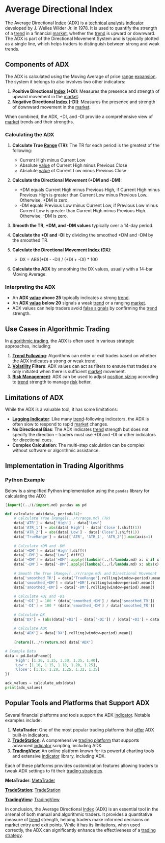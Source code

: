 # Average Directional Index

The Average Directional [Index](../i/index.md) (ADX) is a [technical analysis](../t/technical_analysis.md) [indicator](../i/indicator.md) developed by J. Welles Wilder Jr. in 1978. It is used to quantify the strength of a [trend](../t/trend.md) in a financial [market](../m/market.md), whether the [trend](../t/trend.md) is upward or downward. The ADX is part of the Directional Movement System and is typically plotted as a single line, which helps traders to distinguish between strong and weak trends.

## Components of ADX

The ADX is calculated using the Moving Average of price [range](../r/range.md) [expansion](../e/expansion.md). The system it belongs to also involves two other indicators:

1. **Positive Directional [Index](../i/index.md) (+DI)**: Measures the presence and strength of upward movement in the [market](../m/market.md).
2. **Negative Directional [Index](../i/index.md) (-DI)**: Measures the presence and strength of downward movement in the [market](../m/market.md).

When combined, the ADX, +DI, and -DI provide a comprehensive view of [market](../m/market.md) trends and their strengths.

### Calculating the ADX

1. **Calculate True [Range](../r/range.md) (TR)**: The TR for each period is the greatest of the following:
    - Current High minus Current Low
    - Absolute [value](../v/value.md) of Current High minus Previous Close
    - Absolute [value](../v/value.md) of Current Low minus Previous Close

2. **Calculate the Directional Movement (+DM and -DM)**:
    - +DM equals Current High minus Previous High, if Current High minus Previous High is greater than Current Low minus Previous Low. Otherwise, +DM is zero.
    - -DM equals Previous Low minus Current Low, if Previous Low minus Current Low is greater than Current High minus Previous High. Otherwise, -DM is zero.

3. **Smooth the TR, +DM, and -DM values** typically over a 14-day period.

4. **Calculate the +DI and -DI** by dividing the smoothed +DM and -DM by the smoothed TR.

5. **Calculate the Directional Movement [Index](../i/index.md) (DX)**:
    - DX = ABS(+DI - -DI) / (+DI + -DI) * 100

6. **Calculate the ADX** by smoothing the DX values, usually with a 14-bar Moving Average.

### Interpreting the ADX

- An **ADX [value](../v/value.md) above 25** typically indicates a strong [trend](../t/trend.md).
- An **ADX [value](../v/value.md) below 20** signals a weak [trend](../t/trend.md) or a ranging [market](../m/market.md).
- ADX values can help traders avoid [false signals](../f/false_signals_in_trading.md) by confirming the [trend](../t/trend.md) strength.

## Use Cases in Algorithmic Trading

In [algorithmic trading](../a/algorithmic_trading.md), the ADX is often used in various strategic approaches, including:

1. **[Trend Following](../t/trend_following.md)**: Algorithms can enter or exit trades based on whether the ADX indicates a strong or weak [trend](../t/trend.md).
2. **[Volatility](../v/volatility.md) Filters**: ADX values can act as filters to ensure that trades are only initiated when there is sufficient [market](../m/market.md) movement.
3. **[Risk Management](../r/risk_management.md)**: ADX can be used to adjust [position sizing](../p/position_sizing.md) according to [trend](../t/trend.md) strength to manage [risk](../r/risk.md) better.

## Limitations of ADX

While the ADX is a valuable tool, it has some limitations:

- **[Lagging Indicator](../l/lagging_indicator.md)**: Like many [trend](../t/trend.md)-following indicators, the ADX is often slow to respond to rapid [market](../m/market.md) changes.
- **No Directional Bias**: The ADX indicates [trend](../t/trend.md) strength but does not specify the direction – traders must use +DI and -DI or other indicators for directional cues.
- **Complex Calculation**: The multi-step calculation can be complex without software or algorithmic assistance.

## Implementation in Trading Algorithms

### Python Example

Below is a simplified Python implementation using the `pandas` library for calculating the ADX:

```python
[import](../i/import.md) pandas as pd

def calculate_adx(data, period=14):
    # Calculate True [Range](../r/range.md) (TR)
    data['ATR'] = data['High'] - data['Low']
    data['ATR_1'] = abs(data['High'] - data['Close'].shift(1))
    data['ATR_2'] = abs(data['Low'] - data['Close'].shift(1))
    data['TrueRange'] = data[['ATR', 'ATR_1', 'ATR_2']].max(axis=1)
    
    # Calculate +DM and -DM
    data['+DM'] = data['High'].diff()
    data['-DM'] = data['Low'].diff()
    data['+DM'] = data['+DM'].apply([lambda](../l/lambda.md) x: x if x > 0 else 0)
    data['-DM'] = data['-DM'].apply([lambda](../l/lambda.md) x: abs(x) if x < 0 else 0)
    
    # Smooth the True [Range](../r/range.md) and Directional Movement
    data['smoothed_TR'] = data['TrueRange'].rolling(window=period).mean()
    data['smoothed_+DM'] = data['+DM'].rolling(window=period).mean()
    data['smoothed_-DM'] = data['-DM'].rolling(window=period).mean()
    
    # Calculate +DI and -DI
    data['+DI'] = 100 * (data['smoothed_+DM'] / data['smoothed_TR'])
    data['-DI'] = 100 * (data['smoothed_-DM'] / data['smoothed_TR'])
    
    # Calculate DX
    data['DX'] = (abs(data['+DI'] - data['-DI']) / (data['+DI'] + data['-DI'])) * 100
    
    # Calculate ADX
    data['ADX'] = data['DX'].rolling(window=period).mean()
    
    [return](../r/return.md) data['ADX']

# Example Data
data = pd.DataFrame({
    'High': [1.20, 1.25, 1.30, 1.35, 1.40],
    'Low': [1.10, 1.15, 1.18, 1.20, 1.25],
    'Close': [1.15, 1.20, 1.25, 1.32, 1.35]
})

adx_values = calculate_adx(data)
print(adx_values)
```

## Popular Tools and Platforms that Support ADX

Several financial platforms and tools support the ADX [indicator](../i/indicator.md). Notable examples include:

1. **MetaTrader**: One of the most popular trading platforms that [offer](../o/offer.md) ADX built-in indicators.
2. **[TradeStation](../t/tradestation.md)**: A comprehensive [trading platform](../t/trading_platform.md) that supports advanced [indicator](../i/indicator.md) scripting, including ADX.
3. **[TradingView](../t/tradingview.md)**: An online platform known for its powerful charting tools and extensive [indicator](../i/indicator.md) library, including ADX.

Each of these platforms provides customization features allowing traders to tweak ADX settings to fit their [trading strategies](../t/trading_strategies.md).

**MetaTrader**: [MetaTrader](https://www.metatrader4.com/)

**[TradeStation](../t/tradestation.md)**: [TradeStation](https://www.tradestation.com/)

**[TradingView](../t/tradingview.md)**: [TradingView](https://www.tradingview.com/)

In conclusion, the Average Directional [Index](../i/index.md) (ADX) is an essential tool in the arsenal of both manual and algorithmic traders. It provides a quantitative measure of [trend](../t/trend.md) strength, helping traders make informed decisions on [market](../m/market.md) entry and exit points. While it has its limitations, when used correctly, the ADX can significantly enhance the effectiveness of a [trading strategy](../t/trading_strategy.md).